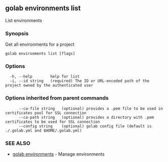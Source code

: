 ## golab environments list

List environments

### Synopsis


Get all environments for a project

```
golab environments list [flags]
```

### Options

```
  -h, --help        help for list
  -i, --id string   (required) The ID or URL-encoded path of the project owned by the authenticated user
```

### Options inherited from parent commands

```
      --ca-file string   (optional) provides a .pem file to be used in certificates pool for SSL connection
      --ca-path string   (optional) provides a directory with .pem certificates to be used for SSL connection
      --config string    (optional) golab config file (default is ./.golab.yml and $HOME/.golab.yml)
```

### SEE ALSO
* [golab environments](golab_environments.md)	 - Manage environments

